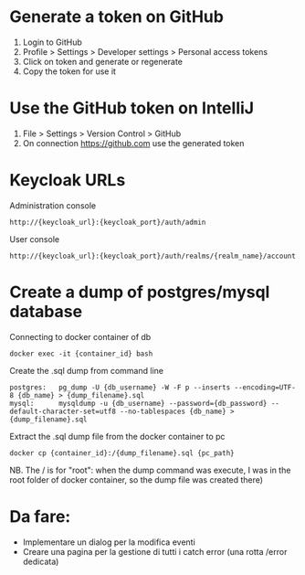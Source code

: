 # Generate a token on GitHub
1. Login to GitHub
2. Profile > Settings > Developer settings > Personal access tokens
3. Click on token and generate or regenerate
4. Copy the token for use it

# Use the GitHub token on IntelliJ
1. File > Settings > Version Control > GitHub
2. On connection https://github.com use the generated token

# Keycloak URLs
Administration console 
```
http://{keycloak_url}:{keycloak_port}/auth/admin
```
User console
```
http://{keycloak_url}:{keycloak_port}/auth/realms/{realm_name}/account
```

# Create a dump of postgres/mysql database
Connecting to docker container of db
```
docker exec -it {container_id} bash
```
Create the .sql dump from command line
```
postgres:   pg_dump -U {db_username} -W -F p --inserts --encoding=UTF-8 {db_name} > {dump_filename}.sql
mysql:      mysqldump -u {db_username} --password={db_password} --default-character-set=utf8 --no-tablespaces {db_name} > {dump_filename}.sql
```
Extract the .sql dump file from the docker container to pc
```
docker cp {container_id}:/{dump_filename}.sql {pc_path}
```
NB. The / is for "root": when the dump command was execute, I was in the root folder of docker container, so the dump file was created there)

# Da fare:
- Implementare un dialog per la modifica eventi
- Creare una pagina per la gestione di tutti i catch error (una rotta /error dedicata)
